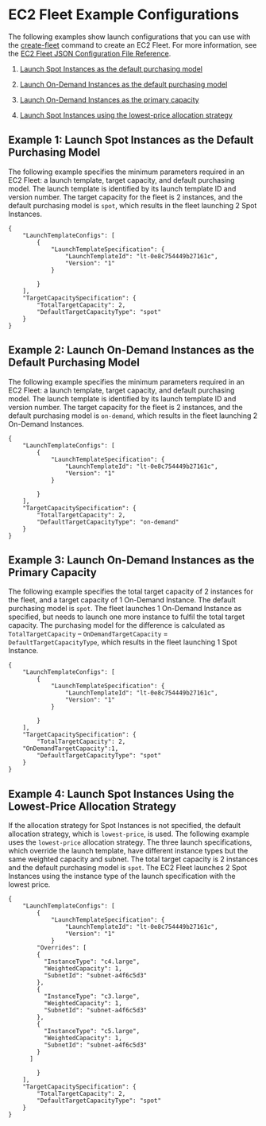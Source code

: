# EC2 Fleet Example Configurations<a name="ec2-fleet-examples"></a>

The following examples show launch configurations that you can use with the [create\-fleet](http://docs.aws.amazon.com/cli/latest/reference/ec2/create-fleet.html) command to create an EC2 Fleet\. For more information, see the [EC2 Fleet JSON Configuration File Reference](manage-ec2-fleet.md#ec2-fleet-json-reference)\.

1. [Launch Spot Instances as the default purchasing model](#ec2-fleet-config1)

1. [Launch On\-Demand Instances as the default purchasing model](#ec2-fleet-config2)

1. [Launch On\-Demand Instances as the primary capacity](#ec2-fleet-config3)

1. [Launch Spot Instances using the lowest\-price allocation strategy](#ec2-fleet-config4)

## Example 1: Launch Spot Instances as the Default Purchasing Model<a name="ec2-fleet-config1"></a>

The following example specifies the minimum parameters required in an EC2 Fleet: a launch template, target capacity, and default purchasing model\. The launch template is identified by its launch template ID and version number\. The target capacity for the fleet is 2 instances, and the default purchasing model is `spot`, which results in the fleet launching 2 Spot Instances\.

```
{
    "LaunchTemplateConfigs": [
        {
            "LaunchTemplateSpecification": {
                "LaunchTemplateId": "lt-0e8c754449b27161c",
                "Version": "1"
            }

        }
    ],
    "TargetCapacitySpecification": {
        "TotalTargetCapacity": 2,
        "DefaultTargetCapacityType": "spot"
    }
}
```

## Example 2: Launch On\-Demand Instances as the Default Purchasing Model<a name="ec2-fleet-config2"></a>

The following example specifies the minimum parameters required in an EC2 Fleet: a launch template, target capacity, and default purchasing model\. The launch template is identified by its launch template ID and version number\. The target capacity for the fleet is 2 instances, and the default purchasing model is `on-demand`, which results in the fleet launching 2 On\-Demand Instances\.

```
{
    "LaunchTemplateConfigs": [
        {
            "LaunchTemplateSpecification": {
                "LaunchTemplateId": "lt-0e8c754449b27161c",
                "Version": "1"
            }

        }
    ],
    "TargetCapacitySpecification": {
        "TotalTargetCapacity": 2,
        "DefaultTargetCapacityType": "on-demand"
    }
}
```

## Example 3: Launch On\-Demand Instances as the Primary Capacity<a name="ec2-fleet-config3"></a>

The following example specifies the total target capacity of 2 instances for the fleet, and a target capacity of 1 On\-Demand Instance\. The default purchasing model is `spot`\. The fleet launches 1 On\-Demand Instance as specified, but needs to launch one more instance to fulfil the total target capacity\. The purchasing model for the difference is calculated as `TotalTargetCapacity` – `OnDemandTargetCapacity` = `DefaultTargetCapacityType`, which results in the fleet launching 1 Spot Instance\.

```
{
    "LaunchTemplateConfigs": [
        {
            "LaunchTemplateSpecification": {
                "LaunchTemplateId": "lt-0e8c754449b27161c",
                "Version": "1"
            }

        }
    ],
    "TargetCapacitySpecification": {
        "TotalTargetCapacity": 2,
	"OnDemandTargetCapacity":1,
        "DefaultTargetCapacityType": "spot"
    }
}
```

## Example 4: Launch Spot Instances Using the Lowest\-Price Allocation Strategy<a name="ec2-fleet-config4"></a>

If the allocation strategy for Spot Instances is not specified, the default allocation strategy, which is `lowest-price`, is used\. The following example uses the `lowest-price` allocation strategy\. The three launch specifications, which override the launch template, have different instance types but the same weighted capacity and subnet\. The total target capacity is 2 instances and the default purchasing model is `spot`\. The EC2 Fleet launches 2 Spot Instances using the instance type of the launch specification with the lowest price\.

```
{
    "LaunchTemplateConfigs": [
        {
            "LaunchTemplateSpecification": {
                "LaunchTemplateId": "lt-0e8c754449b27161c",
                "Version": "1"
            }
		"Overrides": [
        {
          "InstanceType": "c4.large",
          "WeightedCapacity": 1,
          "SubnetId": "subnet-a4f6c5d3"
        },
        {
          "InstanceType": "c3.large",
          "WeightedCapacity": 1,
          "SubnetId": "subnet-a4f6c5d3"
        },
        {
          "InstanceType": "c5.large",
          "WeightedCapacity": 1,
          "SubnetId": "subnet-a4f6c5d3"
        }
      ]

        }
    ],
    "TargetCapacitySpecification": {
        "TotalTargetCapacity": 2,
        "DefaultTargetCapacityType": "spot"
    }
}
```
